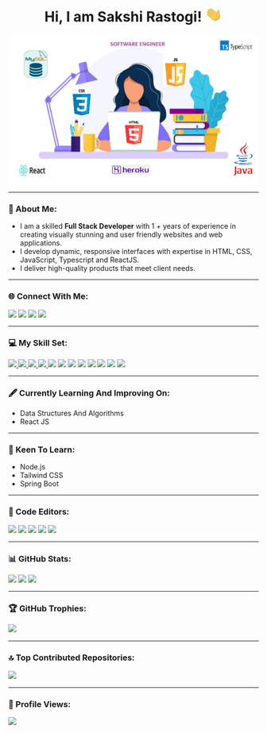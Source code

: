 <h1 align="center">Hi, I am Sakshi Rastogi! <img src="https://github.com/SakshiRastogi1302/SakshiRastogi1302/blob/main/GIFs/wave.gif" width=35px height=30px></h1>

<p align="center"><img src="https://github.com/SakshiRastogi1302/SakshiRastogi1302/blob/main/Images/Image.png" width="600px" height="300px"></p>
<hr></hr>

<!-- About Section - Introduction-->
<h3>💫 About Me:</h3>
<ul>
    <li>I am a skilled <b> Full Stack Developer</b> with 1 + years of experience in creating visually stunning and user friendly websites and web applications. 
    </li>
    <li>I develop dynamic, responsive interfaces with expertise in HTML, CSS, JavaScript, Typescript and ReactJS.</li>
    <li>I deliver high-quality products that meet client needs.</li>
</ul>
<hr></hr>

<!-- Connect With Me Section -- Platforms Where People Can Connect With Me-->
<h3>🌐 Connect With Me:</h3>
<!-- LinkedIn Profile Link -->
<a href="https://linkedin.com/in/sakshi-rastogi-461813173"><img src="https://img.shields.io/badge/-LinkedIn-286dab?style=plastic&logo=linkedin&logoColor=white"></a>
<!-- Telegram Profile Link -->
<a href="https://t.me/Sakshi_Rastogi"><img src="https://img.shields.io/badge/-Telegram-4d1a7f?style=plastic&logo=Telegram&logoColor=white"></a>
<!-- Gmail Account Link -->
<a href="mailto:sakshi.rastogi1302@gmail.com"><img src="https://img.shields.io/badge/-Gmail-c14438?style=plastic&logo=Gmail&logoColor=white"></a>
<!-- Github Profile Link -->
<a href="https://github.com/SakshiRastogi1302/SakshiRastogi1302/issues"><img src="https://img.shields.io/badge/-GitHub-202020?style=plastic&logo=github&logoColor=white"></a>
<hr></hr>

<!-- Skill Set Section - List Of Technologies That I Have Worked Upon-->
<h3>💻 My Skill Set:</h3>
<a href=""><img src="https://img.shields.io/badge/java-%23ED8B00.svg?style=for-the-badge&logo=openjdk&logoColor=white">
<a href=""><img src="https://img.shields.io/badge/html5-%23E34F26.svg?style=for-the-badge&logo=html5&logoColor=white">
<a href=""><img src="https://img.shields.io/badge/css3-%231572B6.svg?style=for-the-badge&logo=css3&logoColor=white">
<a href=""><img src="https://img.shields.io/badge/javascript-%23323330.svg?style=for-the-badge&logo=javascript&logoColor=%23F7DF1E">
<a href=""><img src="https://img.shields.io/badge/typescript-%23007ACC.svg?style=for-the-badge&logo=typescript&logoColor=white"></a>
<a href=""><img src="https://img.shields.io/badge/react-%2320232a.svg?style=for-the-badge&logo=react&logoColor=%2361DAFB"></a>
<a href=""><img src="https://img.shields.io/badge/mysql-%2300000f.svg?style=for-the-badge&logo=mysql&logoColor=white"></a>
<a href=""><img src="https://img.shields.io/badge/heroku-%23430098.svg?style=for-the-badge&logo=heroku&logoColor=white"></a>
<a href=""><img src="https://img.shields.io/badge/Postman-FF6C37?style=for-the-badge&logo=postman&logoColor=white"></a>
<a href=""><img src="https://img.shields.io/badge/bootstrap-%238511FA.svg?style=for-the-badge&logo=bootstrap&logoColor=white"></a>
<a href=""><img src="https://img.shields.io/badge/Jest-8c3756.svg?style=for-the-badge&logo=jest&logoColor=white"></a>
<a href=""><img src="https://img.shields.io/badge/Git-f55e32.svg?style=for-the-badge&logo=git&logoColor=white"></a>
<hr></hr>

<!-- Currently Learning Section -->
<h3>🖋️ Currently Learning And Improving On:</h3>
<ul>
    <li>Data Structures And Algorithms</li>
    <li>React JS</li>
</ul>
<hr></hr>

<!-- Keen To Learn Section -->
<h3>🤖 Keen To Learn:</h3>
<ul>
    <li>Node.js</li>
    <li>Tailwind CSS</li>
    <li>Spring Boot</li>
</ul>
<hr></hr>

<!-- Code Editor Section - List Of Code Editors That I Have Used While Building Projects-->
<h3>📝 Code Editors:</h3>
<a href=""><img src="https://img.shields.io/badge/-Visual%20Studio%20Code-222222?style=flat&logo=visualstudiocode&logoColor=blue"></a>
<a href=""><img src="https://img.shields.io/badge/-Eclipse-232c40?style=flat&logo=eclipse&logoColor=white"></a>
<a href=""><img src="https://img.shields.io/badge/-WebStorm-ffff00?style=flat&logo=webstorm&logoColor=black"></a>
<a href=""><img src="https://img.shields.io/badge/-XCode-ffffff?style=flat&logo=xcode&logoColor=blue"></a>
<a href=""><img src="https://img.shields.io/badge/-Android%20Studio-5b747d?style=flat&logo=androidstudio&logoColor=green"></a>
<hr></hr>

<!-- My GitHub Statistics -->
<h3>📊 GitHub Stats:</h3>
<img src="https://github-readme-stats.vercel.app/api?username=SakshiRastogi1302&theme=dark&hide_border=false&include_all_commits=true&count_private=true">
<img src="https://github-readme-streak-stats.herokuapp.com/?user=SakshiRastogi1302&theme=dark&hide_border=false">
<img src="https://github-readme-stats.vercel.app/api/top-langs/?username=SakshiRastogi1302&theme=dark&hide_border=false&include_all_commits=true&count_private=true&layout=compact">
<hr></hr>

<!-- My GitHub Trophies -->
<h3>🏆 GitHub Trophies:</h3>
<img src="https://github-profile-trophy.vercel.app/?username=SakshiRastogi1302&theme=onestar&no-frame=false&no-bg=true&margin-w=4">
<hr></hr>

<!-- My Top Contributed Repositories -->
<h3>🔝 Top Contributed Repositories:</h3>
<img src="https://github-contributor-stats.vercel.app/api?username=SakshiRastogi1302&limit=5&theme=dark&combine_all_yearly_contributions=true">
<hr></hr>

<!-- My Profile Views -->
<h3>👧 Profile Views:</h3>
<a href="https://visitcount.itsvg.in"><img src="https://visitcount.itsvg.in/api?id=SakshiRastogi1302&icon=0&color=3"></a>